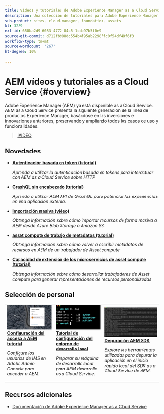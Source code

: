 ```yaml
---
title: Vídeos y tutoriales de Adobe Experience Manager as a Cloud Service
description: Una colección de tutoriales para Adobe Experience Manager (AEM) as a Cloud Service
sub-product: sites, cloud-manager, foundation, assets
kt: 3289
exl-id: 650ba2d9-6083-4772-84c5-1cdb97b5f0e9
source-git-commit: d712fb988dc554b4f95ab2298ffc0f54df48f6f3
workflow-type: tm+mt
source-wordcount: '267'
ht-degree: 10%

---
```


# AEM vídeos y tutoriales as a Cloud Service {#overview}

Adobe Experience Manager (AEM) ya está disponible as a Cloud Service. AEM as a Cloud Service presenta la siguiente generación de la línea de productos Experience Manager, basándose en las inversiones e innovaciones anteriores, preservando y ampliando todos los casos de uso y funcionalidades.

>[!VIDEO](https://video.tv.adobe.com/v/31085/?quality=12&learn=on)

<div id="whats-new-section">

## Novedades

* **[Autenticación basada en token (tutorial)](https://experienceleague.adobe.com/docs/experience-manager-learn/getting-started-with-aem-headless/authentication/overview.html)**

   *Aprenda a utilizar la autenticación basada en tokens para interactuar con AEM as a Cloud Service sobre HTTP*

* **[GraphQL sin encabezado (tutorial)](https://experienceleague.adobe.com/docs/experience-manager-learn/getting-started-with-aem-headless/graphql/overview.html)**

   *Aprenda a utilizar AEM API de GraphQL para potenciar las experiencias en una aplicación externa.*

* **[Importación masiva (vídeo)](./migration/bulk-import.md)**

   *Obtenga información sobre cómo importar recursos de forma masiva a AEM desde Azure Blob Storage o Amazon S3*

* **[asset compute de trabajo de metadatos (tutorial)](./asset-compute/advanced/metadata.md)**

   *Obtenga información sobre cómo volver a escribir metadatos de recursos en AEM de un trabajador de Asset compute*

* **[Capacidad de extensión de los microservicios de asset compute (tutorial)](./asset-compute/overview.md)**

   *Obtenga información sobre cómo desarrollar trabajadores de Asset compute para generar representaciones de recursos personalizadas*

</div>

<div id="recs-overview-body-1"></div>
<div id="recs-overview-body-2"></div>
<div id="recs-overview-body-3"></div>
<div id="recs-overview-body-4"></div>
<div id="recs-overview-body-5"></div>
<div id="recs-overview-body-6"></div>

<div id="staff-picks-section">

## Selección de personal

<table>
   <td>
      <a href="./accessing/overview.md">
      <img alt="Configuración del acceso a AEM as a Cloud Service" src="./assets/overview/staff-pick__accessing.png"/>
      </a>
      <div>
         <a href="./accessing/overview.md">
         <strong>Configuración del acceso a AEM tutorial</strong>
         </a>
      </div>
      <p>
         <em>Configure los usuarios de IMS en Adobe Admin Console para acceder a AEM.</em>
      <p>
   </td>   
   <td>
      <a href="./local-development-environment/overview.md">
      <img alt="Tutorial sobre configuración del entorno de desarrollo local" src="./assets/overview/staff-pick__local-development-environment-set-up.png"/>
      </a>
      <div>
         <a href="./local-development-environment/overview.md">
         <strong>Tutorial de configuración del entorno de desarrollo local</strong>
         </a>
      </div>
      <p>
         <em>Preparar su máquina de desarrollo local para AEM desarrollo as a Cloud Service.</em>
      <p>
   </td>   
   <td>
      <a href="./debugging/aem-sdk-local-quickstart/overview.md">
      <img alt="Depuración AEM inicio rápido local del SDK" src="./assets/overview/staff-pick__debugging.png"/>
      </a>
      <div>
         <a href="./debugging/aem-sdk-local-quickstart/overview.md">
         <strong>Depuración AEM SDK</strong>
         </a>
      </div>
      <p>
         <em>Explore las herramientas utilizadas para depurar la aplicación en el inicio rápido local del SDK as a Cloud Service de AEM.</em>
      <p>
   </td>
</table>

</div>

## Recursos adicionales

* [Documentación de Adobe Experience Manager as a Cloud Service](https://experienceleague.adobe.com/docs/experience-manager-cloud-service/landing/home.html?lang=es)
